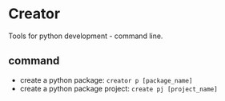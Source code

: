 # Creator


Tools for python development - command line.


## command


- create a python package: `creator p [package_name]`
- create a python package project: `create pj [project_name]`